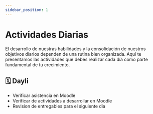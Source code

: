 ```yaml
---
sidebar_position: 1
---
```


# Actividades Diarias

El desarrollo de nuestras habilidades y la consolidación de nuestros objetivos diarios dependen de una rutina bien organizada. Aquí te presentamos las actividades que debes realizar cada día como parte fundamental de tu crecimiento.

## 🗓️ Dayli
* Verificar asistencia en Moodle
* Verificar de actividades a desarrollar en Moodle
* Revision de entregables para el siguiente dia


